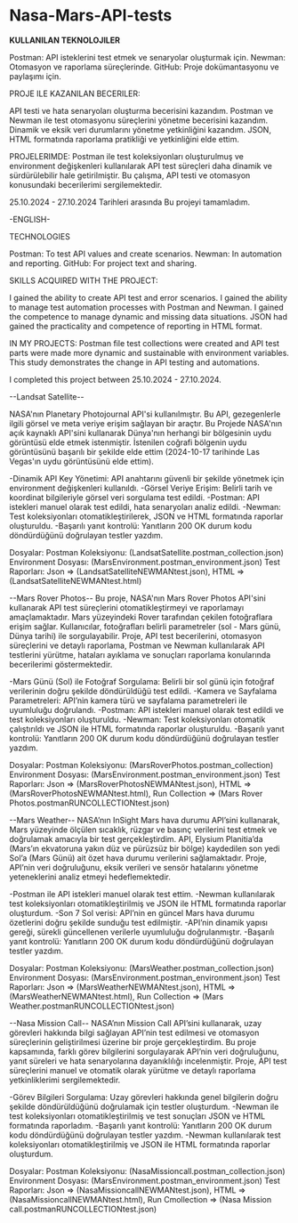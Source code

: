 # Nasa-Mars-API-tests

**KULLANILAN TEKNOLOJILER**

Postman: API isteklerini test etmek ve senaryolar oluşturmak için.
Newman: Otomasyon ve raporlama süreçlerinde.
GitHub: Proje dokümantasyonu ve paylaşımı için.

PROJE ILE KAZANILAN BECERILER:

API testi ve hata senaryoları oluşturma becerisini kazandım.
Postman ve Newman ile test otomasyonu süreçlerini yönetme becerisini kazandım.
Dinamik ve eksik veri durumlarını yönetme yetkinliğini kazandım.
JSON, HTML formatında raporlama pratikliği ve yetkinliğini elde ettim.

PROJELERIMDE: Postman ile test koleksiyonları oluşturulmuş ve environment değişkenleri kullanılarak API test süreçleri daha dinamik ve sürdürülebilir hale getirilmiştir. Bu çalışma, API testi ve otomasyon konusundaki becerilerimi sergilemektedir.

25.10.2024 - 27.10.2024 Tarihleri arasında Bu projeyi tamamladım.


-ENGLISH-


TECHNOLOGIES

Postman: To test API values ​​and create scenarios. Newman: In automation and reporting. GitHub: For project text and sharing.

SKILLS ACQUIRED WITH THE PROJECT:

I gained the ability to create API test and error scenarios. I gained the ability to manage test automation processes with Postman and Newman. I gained the competence to manage dynamic and missing data situations. JSON had gained the practicality and competence of reporting in HTML format.

IN MY PROJECTS: Postman file test collections were created and API test parts were made more dynamic and sustainable with environment variables. This study demonstrates the change in API testing and automations.

I completed this project between 25.10.2024 - 27.10.2024.

--Landsat Satellite--

NASA'nın Planetary Photojournal API'si kullanılmıştır. Bu API, gezegenlerle ilgili görsel ve meta veriye erişim sağlayan bir araçtır. 
Bu Projede NASA'nın açık kaynaklı API'sini kullanarak Dünya'nın herhangi bir bölgesinin uydu görüntüsü elde etmek istenmiştir.
İstenilen coğrafi bölgenin uydu görüntüsünü başarılı bir şekilde elde ettim (2024-10-17 tarihinde Las Vegas'ın uydu görüntüsünü elde ettim).

-Dinamik API Key Yönetimi: API anahtarını güvenli bir şekilde yönetmek için environment değişkenleri kullanıldı.
-Görsel Veriye Erişim: Belirli tarih ve koordinat bilgileriyle görsel veri sorgulama test edildi.
-Postman: API istekleri manuel olarak test edildi, hata senaryoları analiz edildi.
-Newman: Test koleksiyonları otomatikleştirilerek, JSON ve HTML formatında raporlar oluşturuldu.
-Başarılı yanıt kontrolü: Yanıtların 200 OK durum kodu döndürdüğünü doğrulayan testler yazdım.


Dosyalar:
Postman Koleksiyonu: (LandsatSatellite.postman_collection.json)
Environment Dosyası: (MarsEnvironment.postman_environment.json)
Test Raporları: Json => (LandsatSatelliteNEWMANtest.json), HTML => (LandsatSatelliteNEWMANtest.html)


--Mars Rover Photos--
Bu proje, NASA'nın Mars Rover Photos API'sini kullanarak API test süreçlerini otomatikleştirmeyi ve raporlamayı amaçlamaktadır. Mars yüzeyindeki Rover tarafından çekilen fotoğraflara erişim sağlar. Kullanıcılar, fotoğrafları belirli parametreler (sol - Mars günü, Dünya tarihi) ile sorgulayabilir. Proje, API test becerilerini, otomasyon süreçlerini ve detaylı raporlama, Postman ve Newman kullanılarak API testlerini yürütme, hataları ayıklama ve sonuçları raporlama konularında becerilerimi göstermektedir.

-Mars Günü (Sol) ile Fotoğraf Sorgulama: Belirli bir sol günü için fotoğraf verilerinin doğru şekilde döndürüldüğü test edildi.
-Kamera ve Sayfalama Parametreleri: API’nin kamera türü ve sayfalama parametreleri ile uyumluluğu doğrulandı.
-Postman: API istekleri manuel olarak test edildi ve test koleksiyonları oluşturuldu.
-Newman: Test koleksiyonları otomatik çalıştırıldı ve JSON ile HTML formatında raporlar oluşturuldu.
-Başarılı yanıt kontrolü: Yanıtların 200 OK durum kodu döndürdüğünü doğrulayan testler yazdım.


Dosyalar:
Postman Koleksiyonu: (MarsRoverPhotos.postman_collection)
Environment Dosyası: (MarsEnvironment.postman_environment.json)
Test Raporları: Json => (MarsRoverPhotosNEWMANtest.json), HTML => (MarsRoverPhotosNEWMANtest.html), Run Collection => (Mars Rover Photos.postmanRUNCOLLECTIONtest.json)


--Mars Weather--
NASA’nın InSight Mars hava durumu API’sini kullanarak, Mars yüzeyinde ölçülen sıcaklık, rüzgar ve basınç verilerini test etmek ve doğrulamak amacıyla bir test gerçekleştirdim. API, Elysium Planitia’da (Mars’ın ekvatoruna yakın düz ve pürüzsüz bir bölge) kaydedilen son yedi Sol’a (Mars Günü) ait özet hava durumu verilerini sağlamaktadır. Proje, API’nin veri doğruluğunu, eksik verileri ve sensör hatalarını yönetme yeteneklerini analiz etmeyi hedeflemektedir. 

-Postman ile API istekleri manuel olarak test ettim.
-Newman kullanılarak test koleksiyonları otomatikleştirilmiş ve JSON ile HTML formatında raporlar oluşturdum.
-Son 7 Sol verisi: API’nin en güncel Mars hava durumu özetlerini doğru şekilde sunduğu test edilmiştir.
-API’nin dinamik yapısı gereği, sürekli güncellenen verilerle uyumluluğu doğrulanmıştır.
-Başarılı yanıt kontrolü: Yanıtların 200 OK durum kodu döndürdüğünü doğrulayan testler yazdım.


Dosyalar:
Postman Koleksiyonu: (MarsWeather.postman_collection.json)
Environment Dosyası: (MarsEnvironment.postman_environment.json)
Test Raporları: Json => (MarsWeatherNEWMANtest.json), HTML => (MarsWeatherNEWMANtest.html), Run Collection => (Mars Weather.postmanRUNCOLLECTIONtest.json)


--Nasa Mission Call--
NASA’nın Mission Call API’sini kullanarak, uzay görevleri hakkında bilgi sağlayan API’nin test edilmesi ve otomasyon süreçlerinin geliştirilmesi üzerine bir proje gerçekleştirdim. Bu proje kapsamında, farklı görev bilgilerini sorgulayarak API’nin veri doğruluğunu, yanıt süreleri ve hata senaryolarına dayanıklılığı incelenmiştir. Proje, API test süreçlerini manuel ve otomatik olarak yürütme ve detaylı raporlama yetkinliklerimi sergilemektedir.

-Görev Bilgileri Sorgulama: Uzay görevleri hakkında genel bilgilerin doğru şekilde döndürüldüğünü doğrulamak için testler oluşturdum.
-Newman ile test koleksiyonları otomatikleştirilmiş ve test sonuçları JSON ve HTML formatında raporladım.
-Başarılı yanıt kontrolü: Yanıtların 200 OK durum kodu döndürdüğünü doğrulayan testler yazdım.
-Newman kullanılarak test koleksiyonları otomatikleştirilmiş ve JSON ile HTML formatında raporlar oluşturdum.


Dosyalar:
Postman Koleksiyonu: (NasaMissioncall.postman_collection.json)
Environment Dosyası: (MarsEnvironment.postman_environment.json)
Test Raporları: Json => (NasaMissioncallNEWMANtest.json), HTML => (NasaMissioncallNEWMANtest.html), Run Cmollection => (Nasa Mission call.postmanRUNCOLLECTIONtest.json)
